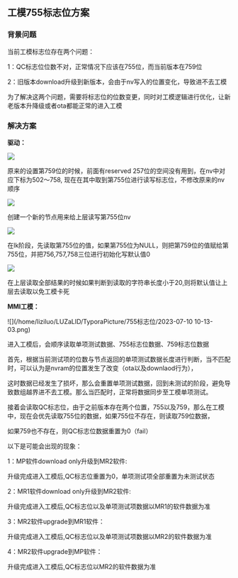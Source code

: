 ## 工模755标志位方案

### 背景问题

当前工模标志位存在两个问题：

1：QC标志位位数不对，正常情况下应该在755位，而当前版本在759位

2：旧版本download升级到新版本，会由于nv写入的位置变化，导致进不去工模

为了解决这两个问题，需要将标志位的位数变更，同时对工模逻辑进行优化，让新老版本升降级或者ota都能正常的进入工模



### 解决方案

**驱动：**

![](/home/liziluo/LUZaLID/TyporaPicture/755标志位/图片1.png)

原来的设置第759位的时候，前面有reserved 257位的空间没有用到，在nv中对应下标为502～758,
现在在其中取到第755位进行读写标志位，不修改原来的nv顺序

![](/home/liziluo/LUZaLID/TyporaPicture/755标志位/图片2.png)

创建一个新的节点用来给上层读写第755位nv

![](/home/liziluo/LUZaLID/TyporaPicture/755标志位/图片3.png)

在lk阶段，先读取第755位的值，如果第755位为NULL，则把第759位的值赋给第755位，并把756,757,758三位进行初始化写默认值0

![](/home/liziluo/LUZaLID/TyporaPicture/755标志位/图片4.png)

在上层读取全部结果的时候如果判断到读取的字符串长度小于20,则将默认值让上层去读取以免工模卡死



**MMI工模：**

![](/home/liziluo/LUZaLID/TyporaPicture/755标志位/2023-07-10 10-13-03.png)



进入工模后，会顺序读取单项测试数据、755标志位数据、759标志位数据

首先，根据当前测试项的位数与节点返回的单项测试数据长度进行判断，当不匹配时，可以认为是nvram的位置发生了改变（ota以及downlaod行为），

这时数据已经发生了损坏，那么会重置单项测试数据，回到未测试的阶段，避免导致数组越界进不去工模。那么当匹配时，正常将数据同步至工模单项测试。

接着会读取QC标志位，由于之前版本存在两个位置，755以及759，那么在工模中，现在会优先读取755位的数据，如果755位不存在，则读取759位数据，

如果759也不存在，则QC标志位数据重置为0（fail）



以下是可能会出现的现象：

1：MP软件download only升级到MR2软件:

升级完成进入工模后,QC标志位重置为0，单项测试项全部重置为未测试状态



2：MR1软件download only升级到MR2软件:

升级完成进入工模后,QC标志位以及单项测试项数据以MR1的软件数据为准



3：MR2软件upgrade到MR1软件：

升级完成进入工模后,QC标志位以及单项测试项数据以MR2的软件数据为准



4：MR2软件upgrade到MP软件：

升级完成进入工模后,QC标志位以MR2的软件数据为准